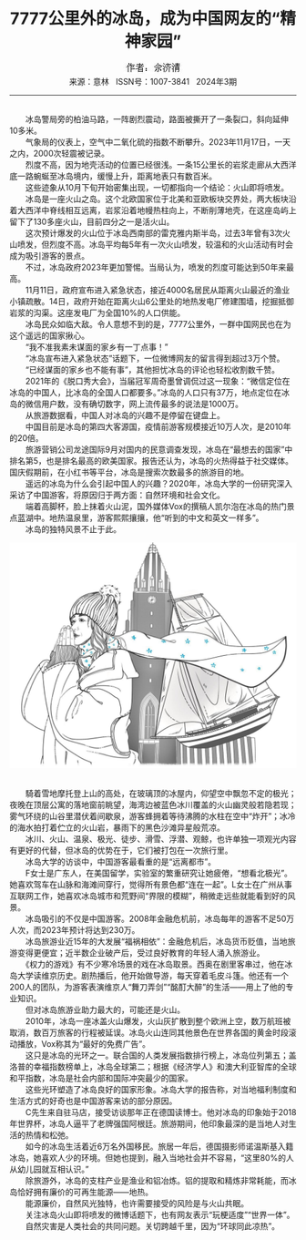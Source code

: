 # <center>7777公里外的冰岛，成为中国网友的“精神家园”</center>

<div align=center><img src="https://raw.githubusercontent.com/leaguecn/magazines/main/img_authors/%25d7%25f7%25d5%25df%25a3%25ba%25d9%25dc%25bc%25c3%25c7%25e5.jpg"></div>

<center>来源：意林   ISSN号：1007-3841   2024年3期</center>

* * *

<br>　　冰岛警局旁的柏油马路，一阵剧烈震动，路面被撕开了一条裂口，斜向延伸10多米。  
　　气象局的仪表上，空气中二氧化硫的指数不断攀升。2023年11月17日，一天之内，2000次轻震被记录。  
　　烈度不高，因为地壳活动的位置已经很浅。一条15公里长的岩浆走廊从大西洋底一路蜿蜒至冰岛境内，缓慢上升，距离地表只有数百米。  
　　这些迹象从10月下旬开始密集出现，一切都指向一个结论：火山即将喷发。  
　　冰岛是一座火山之岛。这个北欧国家位于北美和亚欧板块交界处，两大板块沿着大西洋中脊线相互远离，岩浆沿着地幔热柱向上，不断削薄地壳，在这座岛屿上留下了130多座火山，目前四分之一是活火山。  
　　这次预计爆发的火山位于冰岛西南部的雷克雅内斯半岛，过去3年曾有3次火山喷发，但烈度不高。冰岛平均每5年有一次火山喷发，较温和的火山活动有时会成为吸引游客的景点。  
　　不过，冰岛政府2023年更加警惕。当局认为，喷发的烈度可能达到50年来最高。  
　　11月11日，政府宣布进入紧急状态，接近4000名居民从距离火山最近的渔业小镇疏散。14日，政府开始在距离火山6公里处的地热发电厂修建围墙，挖掘抵御岩浆的沟渠。这座发电厂为全国10%的人口供能。  
　　冰岛民众如临大敌。令人意想不到的是，7777公里外，一群中国网民也在为这个遥远的国家揪心。  
　　“我不准我素未谋面的家乡有一丁点事！”  
　　“冰岛宣布进入紧急状态”话题下，一位微博网友的留言得到超过3万个赞。  
　　“已经谋面的家乡也不能有事”，其他担忧冰岛的评论也轻松收割数千赞。  
　　2021年的《脱口秀大会》，当届冠军周奇墨曾调侃过这一现象：“微信定位在冰岛的中国人，比冰岛的全国人口都要多。”冰岛的人口只有37万，地点定位在冰岛的微信用户数，没有确切数字，网上流传最多的说法是1000万。  
　　从旅游数据看，中国人对冰岛的兴趣不是停留在键盘上。  
　　中国目前是冰岛的第四大客源国，疫情前游客规模接近10万人次，是2010年的20倍。  
　　旅游营销公司龙途国际9月对国内的民意调查发现，冰岛在“最想去的国家”中排名第5，也是排名最高的欧美国家。报告还认为，冰岛的火热得益于社交媒体。国庆假期前，在小红书等平台，冰岛是搜索次数最多的旅游目的地。  
　　遥远的冰岛为什么会引起中国人的兴趣？2020年，冰岛大学的一份研究深入采访了中国游客，将原因归于两方面：自然环境和社会文化。  
　　端着高脚杯，脸上抹着火山泥，国外媒体Vox的撰稿人凯尔泡在冰岛的热门景点蓝湖中。地热温泉里，游客熙熙攘攘，他“听到的中文和英文一样多”。  
　　冰岛的独特风景不止于此。

![](https://raw.githubusercontent.com/leaguecn/magazines/main/img/yili20240353-1-l.jpg)

  
<br>　　騎着雪地摩托登上山的高处，在玻璃顶的冰屋内，仰望空中飘忽不定的极光；夜晚在顶层公寓的落地窗前眺望，海湾边被蓝色冰川覆盖的火山幽灵般若隐若现；雾气环绕的山谷里潜伏着间歇泉，游客蜂拥着等待沸腾的水柱在空中“炸开”；冰冷的海水拍打着伫立的火山岩，暴雨下的黑色沙滩异星般荒凉。  
　　冰川、火山、温泉、极光、徒步、滑雪、浮潜、观鲸，也许单独一项观光内容有更好的代替，但冰岛的优势在于，它们被打包在一次旅行里。  
　　冰岛大学的访谈中，中国游客最看重的是“远离都市”。  
　　F女士是广东人，在美国留学，实验室的繁重研究让她疲倦，“想看北极光”。她喜欢驾车在山脉和海滩间穿行，觉得所有景色都“连在一起”。L女士在广州从事互联网工作，她喜欢冰岛城市和荒野间“界限的模糊”，稍微走远些就能看到好的风景。  
　　冰岛吸引的不仅是中国游客。2008年金融危机前，冰岛每年的游客不足50万人次，而2023年预计将达到230万。  
　　冰岛旅游业近15年的大发展“福祸相依”：金融危机后，冰岛货币贬值，当地旅游变得更便宜；近半数企业破产后，受过良好教育的年轻人涌入旅游业。  
　　《权力的游戏》有不少寒冷场景的戏在冰岛取景。西奥在剧里客串过，他在冰岛大学读维京历史。剧热播后，他开始做导游，每天穿着毛皮斗篷。他还有一个200人的团队，为游客表演维京人“舞刀弄剑”“酩酊大醉”的生活——用上了他的专业知识。  
　　但对冰岛旅游业助力最大的，可能还是火山。  
　　2010年，冰岛一座冰盖火山爆发，火山灰扩散到整个欧洲上空，数万航班被取消，数百万旅客的行程被延误。冰岛火山连同其他景色在世界各国的黄金时段滚动播放，Vox称其为“最好的免费广告”。  
　　这只是冰岛的光环之一。联合国的人类发展指数排行榜上，冰岛位列第五；盖洛普的幸福指数榜单上，冰岛全球第二；根据《经济学人》和澳大利亚智库的全球和平指数，冰岛是社会内部和国际冲突最少的国家。  
　　这些光环塑造了冰岛良好的国家形象。冰岛大学的报告称，对当地福利制度和生活方式的好奇也是中国游客来访的部分原因。  
　　C先生来自驻马店，接受访谈那年正在德国读博士。他对冰岛的印象始于2018年世界杯，冰岛人逼平了老牌强国阿根廷。旅游期间，他印象最深的是当地人对生活的热情和松弛。  
　　如今的冰岛生活着近6万名外国移民。旅居一年后，德国摄影师诺温斯基入籍冰岛，她喜欢人少的环境。但她也提到，融入当地社会并不容易，“这里80%的人从幼儿园就互相认识。”  
　　除旅游外，冰岛的支柱产业是渔业和铝冶炼。铝的提取和精炼非常耗能，而冰岛恰好拥有廉价的可再生能源——地热。  
　　能源廉价，自然风光独特，也许需要接受的风险是与火山共眠。  
　　关注冰岛火山即将喷发的微博话题下，也有网友表示“玩梗适度”“世界一体”。  
　　自然灾害是人类社会的共同问题。关切跨越千里，因为“环球同此凉热”。
